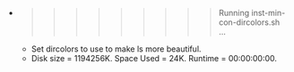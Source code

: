* >>>>>>>>> Running inst-min-con-dircolors.sh ...
  * Set dircolors to use  to make ls more beautiful.
  * Disk size = 1194256K. Space Used = 24K. Runtime = 00:00:00:00.
